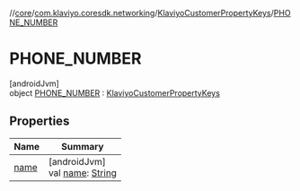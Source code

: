 //[core](../../../../index.md)/[com.klaviyo.coresdk.networking](../../index.md)/[KlaviyoCustomerPropertyKeys](../index.md)/[PHONE_NUMBER](index.md)

# PHONE_NUMBER

[androidJvm]\
object [PHONE_NUMBER](index.md) : [KlaviyoCustomerPropertyKeys](../index.md)

## Properties

| Name | Summary |
|---|---|
| [name](../../-klaviyo-property-keys/name.md) | [androidJvm]<br>val [name](../../-klaviyo-property-keys/name.md): [String](https://kotlinlang.org/api/latest/jvm/stdlib/kotlin/-string/index.html) |
